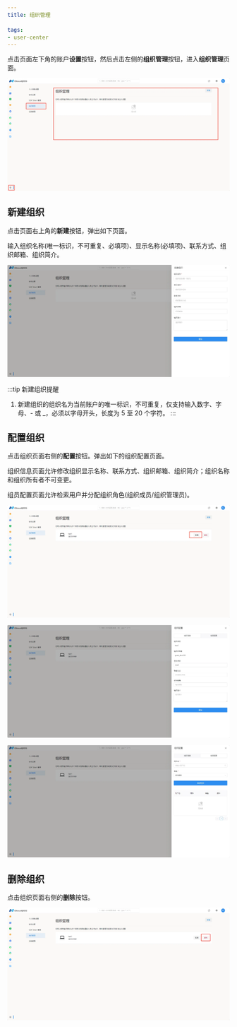 ```yaml
---
title: 组织管理

tags: 
- user-center
---
```


点击页面左下角的账户**设置**按钮，然后点击左侧的**组织管理**按钮，进入**组织管理**页面。

![组织管理](./组织管理.png "组织管理")

## 新建组织


点击页面右上角的**新建**按钮，弹出如下页面。

输入组织名称(唯一标识，不可重复、必填项)、显示名称(必填项)、联系方式、组织邮箱、组织简介。

![新建组织](./新建组织.png "新建组织")

:::tip 新建组织提醒
1. 新建组织的组织名为当前账户的唯一标识，不可重复，仅支持输入数字、字母、- 或 _，必须以字母开头，长度为 5 至 20 个字符。
:::

## 配置组织

点击组织页面右侧的**配置**按钮。弹出如下的组织配置页面。

组织信息页面允许修改组织显示名称、联系方式、组织邮箱、组织简介；组织名称和组织所有者不可变更。

组员配置页面允许检索用户并分配组织角色(组织成员/组织管理员)。

![配置组织](./配置组织.png "配置组织")

![组织信息](./组织信息.png "组织信息")

![组员配置](./组员配置.png "组员配置")

## 删除组织

点击组织页面右侧的**删除**按钮。

![删除组织](./删除组织.png "删除组织")